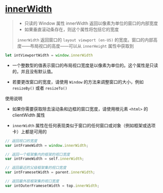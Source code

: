 # [innerWidth](https://developer.mozilla.org/zh-CN/docs/Web/API/Window/innerWidth)

> - 只读的 Window 属性 innerWidth 返回以像素为单位的窗口的内部宽度
> - 如果垂直滚动条存在，则这个属性将包括它的宽度
>
> `innerWidth` 返回窗口的 `layout viewport (en-US)` 的宽度。窗口的内部高度——布局视口的高度——可以从 `innerHeight` 属性中获取到

```js
let intViewportWidth = window.innerWidth
```

- 一个整数型的值表示窗口的布局视口宽度是以像素为单位的。这个属性是只读的，并且没有默认值。

- 若要更改窗口的宽度，请使用 `Window` 的方法来调整窗口的大小，例如`resizeBy()` 或者 `resizeTo()`

使用说明

- 如果你需要获取除去滚动条和边框的窗口宽度，请使用根元素 `<html>` 的clientWidth 属性

- `innerWidth` 属性在任何表现类似于窗口的任何窗口或对象（例如框架或选项卡）上都是可用的

```js
// 返回视口的宽度
var intFrameWidth = window.innerWidth;

// 返回一个框架集内的框架的视口宽度
var intFrameWidth = self.innerWidth;

// 返回最近的父级框架集的视口宽度
var intFramesetWidth = parent.innerWidth;

// 返回最外层框架集的视口宽度
var intOuterFramesetWidth = top.innerWidth;
```
